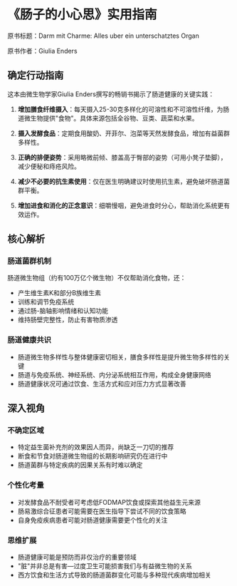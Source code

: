 # 《肠子的小心思》实用指南

原书标题：Darm mit Charme: Alles uber ein unterschatztes Organ

原书作者：Giulia Enders


## 确定行动指南

这本由微生物学家Giulia Enders撰写的畅销书揭示了肠道健康的关键实践：

1. **增加膳食纤维摄入**：每天摄入25-30克多样化的可溶性和不可溶性纤维，为肠道微生物提供"食物"。具体来源包括全谷物、豆类、蔬菜和水果。

2. **摄入发酵食品**：定期食用酸奶、开菲尔、泡菜等天然发酵食品，增加有益菌群多样性。

3. **正确的排便姿势**：采用略微前倾、膝盖高于臀部的姿势（可用小凳子垫脚），减少便秘和痔疮风险。

4. **减少不必要的抗生素使用**：仅在医生明确建议时使用抗生素，避免破坏肠道菌群平衡。

5. **增加进食和消化的正念意识**：细嚼慢咽，避免进食时分心，帮助消化系统更有效运作。

## 核心解析

### 肠道菌群机制

肠道微生物组（约有100万亿个微生物）不仅帮助消化食物，还：
- 产生维生素K和部分B族维生素
- 训练和调节免疫系统
- 通过肠-脑轴影响情绪和认知功能
- 维持肠壁完整性，防止有害物质渗透

### 肠道健康共识

- 肠道微生物多样性与整体健康密切相关，膳食多样性是提升微生物多样性的关键
- 肠道与免疫系统、神经系统、内分泌系统相互作用，构成全身健康网络
- 肠道健康状况可通过饮食、生活方式和应对压力方式显著改善

## 深入视角

### 不确定区域

- 特定益生菌补充剂的效果因人而异，尚缺乏一刀切的推荐
- 断食和节食对肠道微生物组的长期影响研究仍在进行中
- 肠道菌群与特定疾病的因果关系有时难以确定

### 个性化考量

- 对发酵食品不耐受者可考虑低FODMAP饮食或探索其他益生元来源
- 肠易激综合征患者可能需要在医生指导下尝试不同的饮食策略
- 自身免疫疾病患者可能对肠道健康需要更个性化的关注

### 思维扩展

- 肠道健康可能是预防而非仅治疗的重要领域
- "脏"并非总是有害—过度卫生可能损害我们与有益微生物的关系
- 西方饮食和生活方式导致的肠道菌群变化可能与多种现代疾病增加相关